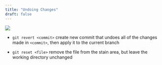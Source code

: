 ```yaml
---
title: "Undoing Changes"
draft: false
---
```


<img src="/img/content/git/git_reset.png" class="img-fluid figure-img img-custom">

-   `git revert <commit>` create new commit that undoes all of the changes made in `<commit>`, then apply it to the current branch

-   `git reset <file>` remove the file from the stain area, but leave the working directory unchanged
